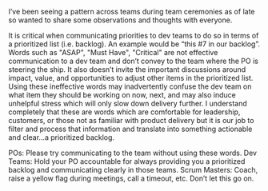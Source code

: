 I’ve been seeing a pattern across teams during team ceremonies as of late so wanted to share some observations and thoughts with everyone. 

It is critical when communicating priorities to dev teams to do so in terms of a prioritized list (i.e. backlog). An example would be “this #7 in our backlog”. Words such as "ASAP", "Must Have", "Critical" are not effective communication to a dev team and don’t convey to the team where the PO is steering the ship. It also doesn’t invite the important discussions around impact, value, and opportunities to adjust other items in the prioritized list. Using these ineffective words may inadvertently confuse the dev team on what item they should be working on now, next, and may also induce unhelpful stress which will only slow down delivery further. I understand completely that these are words which are comfortable for leadership, customers, or those not as familiar with product delivery but it is our job to filter and process that information and translate into something actionable and clear…a prioritized backlog. 

POs: Please try communicating to the team without using these words. 
Dev Teams: Hold your PO accountable for always providing you a prioritized backlog and communicating clearly in those teams. 
Scrum Masters: Coach, raise a yellow flag during meetings, call a timeout, etc. Don’t let this go on. 
